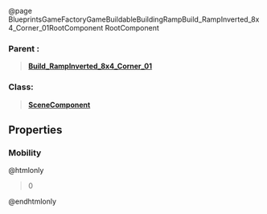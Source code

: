 @page BlueprintsGameFactoryGameBuildableBuildingRampBuild_RampInverted_8x4_Corner_01RootComponent RootComponent
### Parent :
<b><a href="_blueprints_game_factory_game_buildable_building_ramp_build__ramp_inverted_8x4__corner_01.html"><blockquote>Build_RampInverted_8x4_Corner_01</blockquote></a></b>
### Class:
<b><a href="_class_script_scene_component.html"><blockquote>SceneComponent</blockquote></a></b>
## Properties
### Mobility
@htmlonly
<blockquote>0</blockquote>
@endhtmlonly

